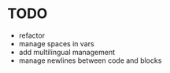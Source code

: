 # TODO
- refactor
- manage spaces in vars
- add multilingual management
- manage newlines between code and blocks
